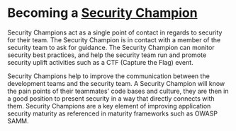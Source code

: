 # Becoming a [Security Champion](https://owasp.org/www-project-security-culture/v10/4-Security_Champions/)

Security Champions act as a single point of contact in regards to security for their team. The Security Champion is in contact with a member of the security team to ask for guidance. The Security Champion can monitor security best practices, and help the security team run and promote security uplift activities such as a CTF (Capture the Flag) event.

Security Champions help to improve the communication between the development teams and the security team. A Security Champion will know the pain points of their teammates' code bases and culture, they are then in a good position to present security in a way that directly connects with them. Security Champions are a key element of improving application security maturity as referenced in maturity frameworks such as OWASP SAMM.
